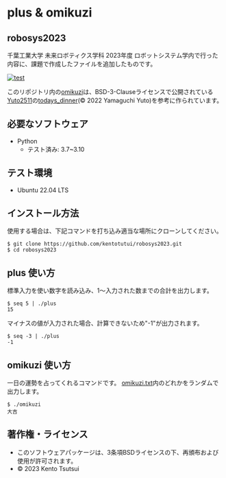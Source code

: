 # plus & omikuzi 
## robosys2023

千葉工業大学 未来ロボティクス学科 2023年度 ロボットシステム学内で行った内容に、課題で作成したファイルを追加したものです。

[![test](https://github.com/kentotutui/robosys2023/actions/workflows/test.yml/badge.svg)](https://github.com/kentotutui/robosys2023/actions/workflows/test.yml)

このリポジトリ内の[omikuzi](https://github.com/kentotutui/robosys2023/blob/main/omikuzi)は、BSD-3-Clauseライセンスで公開されている[Yuto2511](https://github.com/hide4096/robosys2022_Yuto2511.git)の[todays_dinner](https://github.com/hide4096/robosys2022_Yuto2511/blob/main/todays_dinner)(© 2022 Yamaguchi Yuto)を参考に作られています。

## 必要なソフトウェア
  * Python
    * テスト済み: 3.7~3.10

## テスト環境
  * Ubuntu 22.04 LTS

## インストール方法
使用する場合は、下記コマンドを打ち込み適当な場所にクローンしてください。

```shell
$ git clone https://github.com/kentotutui/robosys2023.git
$ cd robosys2023
```

## plus 使い方
標準入力を使い数字を読み込み、1～入力された数までの合計を出力します。

```shell
$ seq 5 | ./plus
15
```

マイナスの値が入力された場合、計算できないため"-1"が出力されます。

```shell
$ seq -3 | ./plus
-1
```

## omikuzi 使い方
一日の運勢を占ってくれるコマンドです。
[omikuzi.txt](https://github.com/kentotutui/robosys2023/blob/main/omikuzi.txt)内のどれかをランダムで出力します。

```shell
$ ./omikuzi
大吉
```

## 著作権・ライセンス
  * このソフトウェアパッケージは、3条項BSDライセンスの下、再頒布および使用が許可されます。
  * © 2023 Kento Tsutsui
